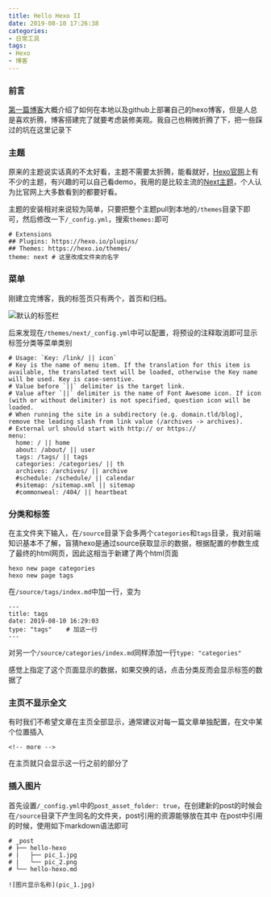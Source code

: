 ```yaml
---
title: Hello Hexo II
date: 2019-08-10 17:26:38
categories: 
- 日常工具
tags:
- Hexo
- 博客
---
```


### 前言
[第一篇博客](https://huangsunyang.github.io/2019/08/09/hello-world/)大概介绍了如何在本地以及github上部署自己的hexo博客，但是人总是喜欢折腾，博客搭建完了就要考虑装修美观。我自己也稍微折腾了下，把一些踩过的坑在这里记录下

### 主题
原来的主题说实话真的不太好看，主题不需要太折腾，能看就好，[Hexo官网](https://hexo.io/themes/)上有不少的主题，有兴趣的可以自己看demo，我用的是比较主流的[Next主题](https://github.com/theme-next/hexo-theme-next)，个人认为比官网上大多数看到的都要好看。

主题的安装相对来说较为简单，只要把整个主题pull到本地的`/themes`目录下即可，然后修改一下`/_config.yml`，搜索`themes:`即可
```
# Extensions
## Plugins: https://hexo.io/plugins/
## Themes: https://hexo.io/themes/
theme: next # 这里改成文件夹的名字
```

<!-- more -->

### 菜单
刚建立完博客，我的标签页只有两个，首页和归档。

![默认的标签栏](origin_menu.png)

后来发现在`/themes/next/_config.yml`中可以配置，将预设的注释取消即可显示标签分类等菜单类别

```
# Usage: `Key: /link/ || icon`
# Key is the name of menu item. If the translation for this item is available, the translated text will be loaded, otherwise the Key name will be used. Key is case-senstive.
# Value before `||` delimiter is the target link.
# Value after `||` delimiter is the name of Font Awesome icon. If icon (with or without delimiter) is not specified, question icon will be loaded.
# When running the site in a subdirectory (e.g. domain.tld/blog), remove the leading slash from link value (/archives -> archives).
# External url should start with http:// or https://
menu:
  home: / || home
  about: /about/ || user
  tags: /tags/ || tags
  categories: /categories/ || th
  archives: /archives/ || archive
  #schedule: /schedule/ || calendar
  #sitemap: /sitemap.xml || sitemap
  #commonweal: /404/ || heartbeat
```

### 分类和标签
在主文件夹下输入，在`/source`目录下会多两个`categories`和`tags`目录，我对前端知识基本不了解，盲猜hexo是通过source获取显示的数据，根据配置的参数生成了最终的html网页，因此这相当于新建了两个html页面
```
hexo new page categories
hexo new page tags
```

在`/source/tags/index.md`中加一行，变为
```
---
title: tags
date: 2019-08-10 16:29:03
type: "tags"	# 加这一行
---
```

对另一个`/source/categories/index.md`同样添加一行`type: "categories"`

感觉上指定了这个页面显示的数据，如果交换的话，点击分类反而会显示标签的数据了


### 主页不显示全文

有时我们不希望文章在主页全部显示，通常建议对每一篇文章单独配置，在文中某个位置插入
```
<!-- more -->
```
在主页就只会显示这一行之前的部分了


### 插入图片
首先设置`/_config.yml`中的`post_asset_folder: true`，在创建新的post的时候会在`/source`目录下产生同名的文件夹，post引用的资源能够放在其中
在post中引用的时候，使用如下markdown语法即可
```
# _post
# ├── hello-hexo
# |   ├── pic_1.jpg
# |   └── pic_2.png
# └── hello-hexo.md

![图片显示名称](pic_1.jpg)
```